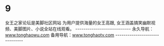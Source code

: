 # 9
女王之家论坛是美脚社区网站 为用户提供海量的女王高跟, 女王涵盖搞笑幽默视频、美脚图片、小说全站在线观看。  ---------------------------- 永久导航：www.tonghaowu.com  备用导航：www.tonghaotv.com -------------------------------
